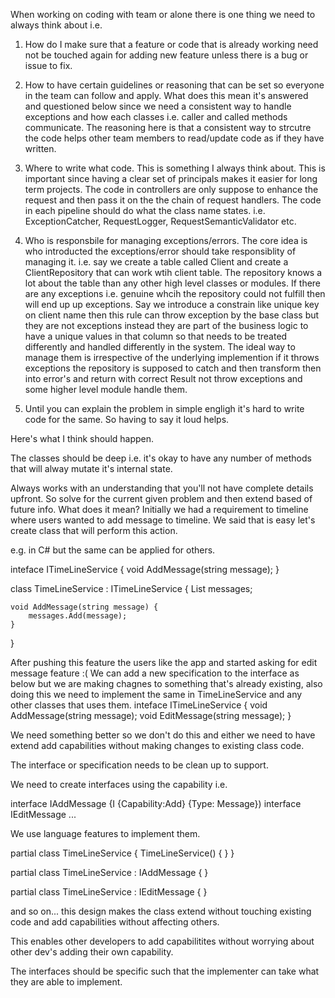 When working on coding with team or alone there is one thing we need to always think about i.e.

1. How do I make sure that a feature or code that is already working need not be touched 
again for adding new feature unless there is a bug or issue to fix.

2. How to have certain guidelines or reasoning that can be set so everyone in the team can follow and apply.
    What does this mean it's answered and questioned below since we need a consistent way to handle exceptions
    and how each classes i.e. caller and called methods communicate. The reasoning here is that a consistent 
    way to strcutre the code helps other team members to read/update code as if they have written.

3. Where to write what code. This is something I always think about.
    This is important since having a clear set of principals makes it easier for long term projects.
    The code in controllers are only suppose to enhance the request and then pass it on the the chain of request handlers.
    The code in each pipeline should do what the class name states. i.e. ExceptionCatcher, RequestLogger, RequestSemanticValidator etc.

4. Who is responsbile for managing exceptions/errors.
    The core idea is who introducted the exceptions/error should take responsiblity of managing it.
    i.e. say we create a table called Client and create a ClientRepository that can work wtih client table.
    The repository knows a lot about the table than any other high level classes or modules.
    If there are any exceptions i.e. genuine whcih the repository could not fulfill then will end up up exceptions.
    Say we introduce a constrain like unique key on client name then this rule can throw exception by the base 
    class but they are not exceptions instead they are part of the business logic to have a unique values in that column 
    so that needs to be treated differently and handled differently in the system. The ideal way to manage them is irrespective
    of the underlying implemention if it throws exceptions the repository is supposed to catch and then transform then
    into error's and return with correct Result not throw exceptions and some higher level module handle them.


5. Until you can explain the problem in simple engligh it's hard to write code for the same. So having 
to say it loud helps.

Here's what I think should happen.

The classes should be deep i.e. it's okay to have any number of methods that will alway mutate it's internal state.

Always works with an understanding that you'll not have complete details upfront. So solve for the current given 
problem and then extend based of future info.
What does it mean?
    Initially we had a requirement to timeline where users wanted to add message to timeline. We said that is easy
let's create class that will perform this action.

e.g. in C# but the same can be applied for others.

inteface ITimeLineService {
    void AddMessage(string message);
}

class TimeLineService : ITimeLineService {
    List<string> messages;

    void AddMessage(string message) {
        messages.Add(message);
    }
}

After pushing this feature the users like the app and started asking for edit message feature :( 
We can add a new specification to the interface as below but we are making chagnes to something that's already existing,
also doing this we need to implement the same in TimeLineService and any other classes that uses them.
inteface ITimeLineService {
    void AddMessage(string message);
    void EditMessage(string message);
}

We need something better so we don't do this and either we need to have extend add capabilities without making changes to
existing class code. 

The interface or specification needs to be clean up to support.

We need to create interfaces using the capability i.e.

interface IAddMessage {I {Capability:Add} {Type: Message})
interface IEditMessage ...

We use language features to implement them. 

partial class TimeLineService 
{
    TimeLineService() {
    }
}

partial class TimeLineService : IAddMessage {
}

partial class TimeLineService : IEditMessage {
}

and so on... this design makes the class extend without touching existing code and add capabilities without affecting others.

This enables other developers to add capabilitites without worrying about other dev's adding their own capability.

The interfaces should be specific such that the implementer can take what they are able to implement.


